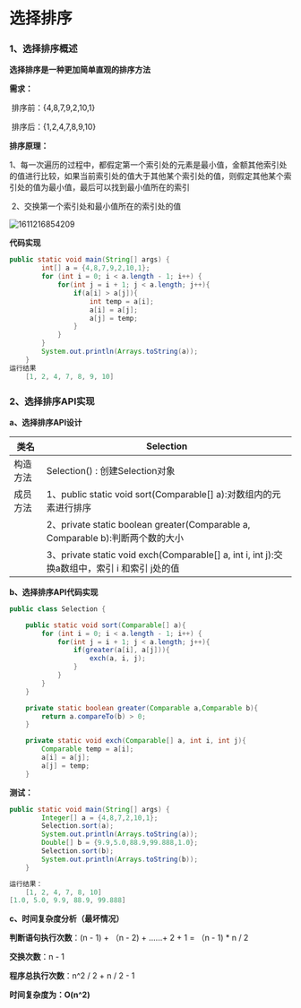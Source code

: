 # 选择排序

### 1、选择排序概述

**选择排序是一种更加简单直观的排序方法**

**需求：**

​	排序前：{4,8,7,9,2,10,1}

​	排序后：{1,2,4,7,8,9,10}

**排序原理：**

​		1、每一次遍历的过程中，都假定第一个索引处的元素是最小值，金额其他索引处的值进行比较，如果当前索引处的值大于其他某个索引处的值，则假定其他某个索引处的值为最小值，最后可以找到最小值所在的索引

​		2、交换第一个索引处和最小值所在的索引处的值

![1611216854209](C:\Users\29455\AppData\Roaming\Typora\typora-user-images\1611216854209.png)

**代码实现**

```java
public static void main(String[] args) {
        int[] a = {4,8,7,9,2,10,1};
        for (int i = 0; i < a.length - 1; i++) {
            for(int j = i + 1; j < a.length; j++){
                if(a[i] > a[j]){
                    int temp = a[i];
                    a[i] = a[j];
                    a[j] = temp;
                }
            }
        }
        System.out.println(Arrays.toString(a));
    }
运行结果
    [1, 2, 4, 7, 8, 9, 10]
```

### 2、选择排序API实现

**a、选择排序API设计**

| **类**名 | Selection                                                    |
| -------- | ------------------------------------------------------------ |
| 构造方法 | Selection() : 创建Selection对象                              |
| 成员方法 | 1、public  static  void  sort(Comparable[]  a):对数组内的元素进行排序 |
|          | 2、private  static  boolean  greater(Comparable  a,  Comparable  b):判断两个数的大小 |
|          | 3、private  static  void  exch(Comparable[]  a, int  i,  int  j):交换a数组中，索引 i 和索引 j处的值 |

**b、选择排序API代码实现**

```java
public class Selection {

    public static void sort(Comparable[] a){
        for (int i = 0; i < a.length - 1; i++) {
            for(int j = i + 1; j < a.length; j++){
                if(greater(a[i], a[j])){
                    exch(a, i, j);
                }
            }
        }
    }

    private static boolean greater(Comparable a,Comparable b){
        return a.compareTo(b) > 0;
    }

    private static void exch(Comparable[] a, int i, int j){
        Comparable temp = a[i];
        a[i] = a[j];
        a[j] = temp;
    }
```

**测试：**

```java
public static void main(String[] args) {
        Integer[] a = {4,8,7,2,10,1};
        Selection.sort(a);
        System.out.println(Arrays.toString(a));
        Double[] b = {9.9,5.0,88.9,99.888,1.0};
        Selection.sort(b);
        System.out.println(Arrays.toString(b));
    }

运行结果：
    [1, 2, 4, 7, 8, 10]
[1.0, 5.0, 9.9, 88.9, 99.888]
```

**c、时间复杂度分析（最坏情况）**

**判断语句执行次数**：(n - 1) + （n - 2) + ......+ 2 + 1 = （n - 1) * n / 2

**交换次数**：n - 1

**程序总执行次数**：n^2 / 2 + n / 2 - 1

**时间复杂度为：O(n^2)**

